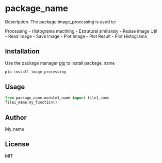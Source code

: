 # package_name

Description. 
The package image_processing is used to:

Processing 
	- Histograma macthing
	- Estrutural similaraty
	- Resise image
Util
	- Read image
	- Save Image
	- Plot Image
	- Plot Result
	- Plot Histograma		

## Installation

Use the package manager [pip](https://pip.pypa.io/en/stable/) to install package_name

```bash
pip install image_processing
```

## Usage

```python
from package_name.module1_name import file1_name
file1_name.my_function()
```

## Author
My_name

## License
[MIT](https://choosealicense.com/licenses/mit/)